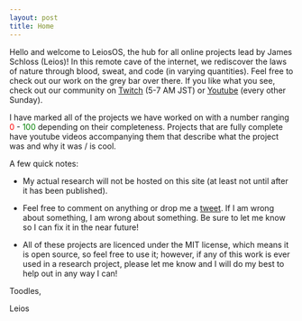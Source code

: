 ```yaml
---
layout: post
title: Home
---
```


Hello and welcome to LeiosOS, the hub for all online projects lead by James Schloss (Leios)! In this remote cave of the internet, we rediscover the laws of nature through blood, sweat, and code (in varying quantities). Feel free to check out our work on the grey bar over there. If you like what you see, check out our community on [Twitch](http://www.twitch.tv/simuleios) (5-7 AM JST) or [Youtube](https://www.youtube.com/c/leiosos) (every other Sunday).

I have marked all of the projects we have worked on with a number ranging <span style="color:red">0</span> - <span style="color:green">100</span> depending on their completeness. Projects that are fully complete have youtube videos accompanying them that describe what the project was and why it was / is cool.

A few quick notes:

* My actual research will not be hosted on this site (at least not until after it has been published).

* Feel free to comment on anything or drop me a [tweet](https://twitter.com/LeiosOS). If I am wrong about something, I am wrong about something. Be sure to let me know so I can fix it in the near future!

* All of these projects are licenced under the MIT license, which means it is open source, so feel free to use it; however, if any of this work is ever used in a research project, please let me know and I will do my best to help out in any way I can!

Toodles,

Leios

